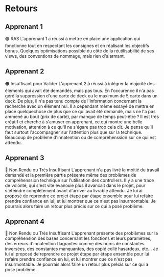 # Retours
## Apprenant 1
🟢 RAS 
L'apprenant 1 a réussi à mettre en place une application qui fonctionne tout en respectant les consignes et en réalisant les objectifs bonus.
Quelques optimisations possible du côté de la réutilisabilité de ses views, des conventions de nommage, mais rien d'alarmant.

## Apprenant 2
🟠 Insuffisant pour Valider
L'apprenant 2 à réussi à intégrer la majorité des éléments qui avait été demandés, mais pas tous. En l'occurence il n'a pas géré la suppression d'une carte de deck ou le maximum de 5 carte dans un deck.
De plus, il n'a pas tenu compte de l'information concernant la recherche avec un élément nul.
Il a cependant même essayé de mettre en place quelquechose de plus que ce qui avait été demandé, mais ne l'a pas ammené au bout (prix de carte), par manque de temps peut-être ? Il est très créatif et cherche à s'amuser en apprenant, ce qui montre une belle motivation, attention à ce qu'il ne s'égare pas trop cela dit.
Je pense qu'il faut surtout l'accompagner sur l'attention plus que sur la technique. Beaucoup de problème d'innatention ou de compréhenssion sur ce qui est attendu.

## Apprenant 3
🔴 Non Rendu ou Très Insuffisant
L'apprenant n'a pas livré la moitié du travail demandé et la première partie présente même des problèmes de compréhenssion technique sur l'utilisation des controllers.
Il y a une trace de volonté, qui s'est vite évanouie plus il avancait dans le projet, pour s'éteindre complètement avant d'arriver au livrable attendu.
Je lui ai proposé de reprendre ce projet étape par étape ensemble pour lui refaire prendre confiance en lui, et lui montrer que ce n'est pas insurmontable. Je pourrais alors faire un retour plus précis sur ce qui a posé problème.

## Apprenant 4
🔴 Non Rendu ou Très Insuffisant
L'apprenant présente des problèmes sur la compréhension des bases concernant les fonctions et leurs paramètres, des erreurs d'innatention flagrantes comme des noms de constantes inversées, des constantes manquantes, des copié collé hasardeux, etc...
Je lui ai proposé de reprendre ce projet étape par étape ensemble pour lui refaire prendre confiance en lui, et lui montrer que ce n'est pas insurmontable. Je pourrais alors faire un retour plus précis sur ce qui a posé problème.